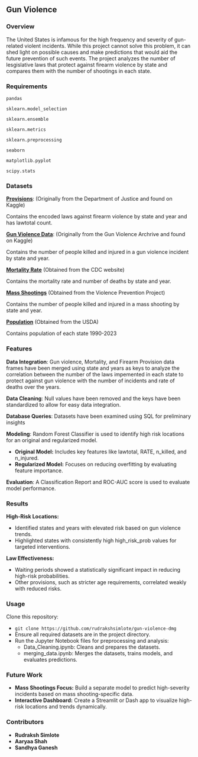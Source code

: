 ## Gun Violence

### Overview
The United States is infamous for the high frequency and severity of gun-related violent incidents. While this project cannot solve this problem, it can shed light on possible causes and make predictions that would aid the future prevention of such events. The project analyzes the number of lesgislative laws that protect against firearm violence by state and compares them with the number of shootings in each state. 

### Requirements
`pandas`

`sklearn.model_selection`

`sklearn.ensemble`

`sklearn.metrics`

`sklearn.preprocessing`

`seaborn`

`matplotlib.pyplot`

`scipy.stats`

### Datasets
**<a href="https://www.kaggle.com/datasets/jboysen/state-firearms">Provisions</a>**: (Originally from the Department of Justice and found on Kaggle)

Contains the encoded laws against firearm violence by state and year and has lawtotal count.

**<a href="https://www.kaggle.com/datasets/jameslko/gun-violence-data">Gun Violence Data</a>**: (Originally from the Gun Violence Archrive and found on Kaggle)

Contains the number of people killed and injured in a gun violence incident by state and year.

**<a href="https://www.cdc.gov/nchs/pressroom/sosmap/firearm_mortality/firearm.htm">Mortality Rate</a>** (Obtained from the CDC website)

Contains the mortality rate and number of deaths by state and year.

**<a href="https://www.theviolenceproject.org/mass-shooter-database/">Mass Shootings</a>** (Obtained from the Violence Prevention Project)

Contains the number of people killed and injured in a mass shooting by state and year.


**<a href="https://data.ers.usda.gov/reports.aspx?ID=17827">Population</a>** (Obtained from the USDA)

Contains population of each state 1990-2023


### Features
**Data Integration**: Gun violence, Mortality, and Firearm Provision data frames have been merged using state and years as keys to analyze the correlation between the number of the laws impemented in each state to protect against gun violence with the number of incidents and rate of deaths over the years. 

**Data Cleaning**: Null values have been removed and the keys have been standardized to allow for easy data integration.

**Database Queries**: Datasets have been examined using SQL for preliminary insights

**Modeling**: Random Forest Classifier is used to identify high risk locations for an original and regularized model.

*  **Original Model:** Includes key features like lawtotal, RATE, n_killed, and n_injured.
*  **Regularized Model:** Focuses on reducing overfitting by evaluating feature importance.

**Evaluation**: A Classification Report and ROC-AUC score is used to evaluate model performance.

### Results
**High-Risk Locations:**
* Identified states and years with elevated risk based on gun violence trends.
* Highlighted states with consistently high high_risk_prob values for targeted interventions.
  
**Law Effectiveness:**
* Waiting periods showed a statistically significant impact in reducing high-risk probabilities.
* Other provisions, such as stricter age requirements, correlated weakly with reduced risks.

### Usage
Clone this repository:
* ```git clone https://github.com/rudrakshsimlote/gun-violence-dmg```
* Ensure all required datasets are in the project directory.
* Run the Jupyter Notebook files for preprocessing and analysis:
   * Data_Cleaning.ipynb: Cleans and prepares the datasets.
   * merging_data.ipynb: Merges the datasets, trains models, and evaluates predictions.

### Future Work
* **Mass Shootings Focus:** Build a separate model to predict high-severity incidents based on mass shooting-specific data.
* **Interactive Dashboard:** Create a Streamlit or Dash app to visualize high-risk locations and trends dynamically.


### Contributors
* **Rudraksh Simlote**
* **Aaryaa Shah**
* **Sandhya Ganesh**
